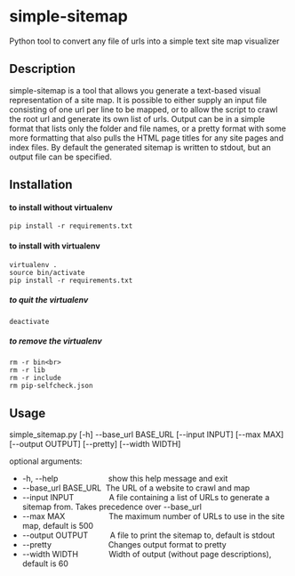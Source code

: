 # simple-sitemap
Python tool to convert any file of urls into a simple text site map visualizer

## Description
simple-sitemap is a tool that allows you generate a text-based visual representation of a site map.  It is possible to either supply an input file consisting of one url per line to be mapped, or to allow the script to crawl the root url and generate its own list of urls.  Output can be in a simple format that lists only the folder and file names, or a pretty format with some more formatting that also pulls the HTML page titles for any site pages and index files.  By default the generated sitemap is written to stdout, but an output file can be specified.

## Installation

#### to install without virtualenv
    pip install -r requirements.txt


#### to install with virtualenv
    virtualenv .  
    source bin/activate  
    pip install -r requirements.txt


##### to quit the virtualenv
    deactivate

##### to remove the virtualenv
    rm -r bin<br>
    rm -r lib  
    rm -r include  
    rm pip-selfcheck.json


## Usage

simple_sitemap.py [-h] --base_url BASE_URL [--input INPUT] [--max MAX] [--output OUTPUT] [--pretty] [--width WIDTH]

optional arguments:<br>
*  -h, --help&nbsp;&nbsp;&nbsp;&nbsp;&nbsp;&nbsp;&nbsp;&nbsp;&nbsp;&nbsp;&nbsp;&nbsp;&nbsp;&nbsp;&nbsp;&nbsp;&nbsp;&nbsp;&nbsp;&nbsp;&nbsp;&nbsp;&nbsp;show this help message and exit<br>
*  --base_url BASE_URL&nbsp;&nbsp;The URL of a website to crawl and map<br>
*  --input INPUT&nbsp;&nbsp;&nbsp;&nbsp;&nbsp;&nbsp;&nbsp;&nbsp;&nbsp;&nbsp;&nbsp;&nbsp;&nbsp;&nbsp;&nbsp;&nbsp;A file containing a list of URLs to generate a sitemap from. Takes precedence over --base_url<br>
*  --max MAX&nbsp;&nbsp;&nbsp;&nbsp;&nbsp;&nbsp;&nbsp;&nbsp;&nbsp;&nbsp;&nbsp;&nbsp;&nbsp;&nbsp;&nbsp;&nbsp;&nbsp;&nbsp;&nbsp;&nbsp;The maximum number of URLs to use in the site map, default is 500<br>
*  --output OUTPUT&nbsp;&nbsp;&nbsp;&nbsp;&nbsp;&nbsp;&nbsp;&nbsp;&nbsp;&nbsp;A file to print the sitemap to, default is stdout<br>
*  --pretty&nbsp;&nbsp;&nbsp;&nbsp;&nbsp;&nbsp;&nbsp;&nbsp;&nbsp;&nbsp;&nbsp;&nbsp;&nbsp;&nbsp;&nbsp;&nbsp;&nbsp;&nbsp;&nbsp;&nbsp;&nbsp;&nbsp;&nbsp;&nbsp;&nbsp;&nbsp;Changes output format to pretty<br>
*  --width WIDTH&nbsp;&nbsp;&nbsp;&nbsp;&nbsp;&nbsp;&nbsp;&nbsp;&nbsp;&nbsp;&nbsp;&nbsp;&nbsp;&nbsp;Width of output (without page descriptions), default is 60
